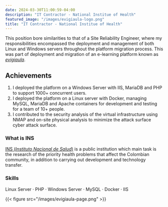 ```yaml
---
date: 2024-03-30T11:00:59-04:00
description: "IT Contractor - National Institue of Health"
featured_image: "/images/evigiaula-logo.png"
title: "IT Contractor - National Institue of Health"
---
```

This position bore similarities to that of a Site Reliability Engineer, where my responsibilities encompassed the deployment and management of both Linux and Windows servers throughout the platform migration process.
This was part of deployment and migration of an e-learning platform known as [_evigiaula_](https://evigiaula.ins.gov.co/).

## Achievements
1. I deployed the platform on a Windows Server with IIS, MariaDB and PHP to support 1000+ concurrent users.
2. I deployed the platform on a Linux server with Docker, managing MySQL, MariaDB and Apache containers for development and
testing for a team of 10+ people.
3. I contributed to the security analysis of the virtual infrastructure using NMAP and on-site physical analysis to minimize the attack surface
cyber attack surface.

### What is INS
[INS (_Instituto Nacional de Salud_)](https://www.ins.gov.co/) is a public institution which main task is the research of the priority health problems that affect the Colombian community, in addition to carrying out development and technology transfer.


### Skills
Linux Server · PHP · Windows Server · MySQL · Docker · IIS
 
{{< figure src="/images/evigiaula-page.png" >}}
 

